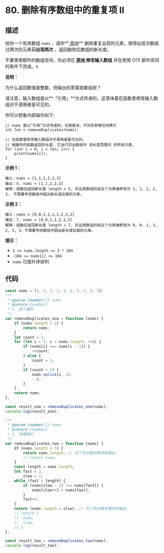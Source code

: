 # 80. 删除有序数组中的重复项 II

## 描述

给你一个有序数组 `nums` ，请你**[ 原地](http://baike.baidu.com/item/原地算法)** 删除重复出现的元素，使得出现次数超过两次的元素**只出现两次** ，返回删除后数组的新长度。

不要使用额外的数组空间，你必须在 **[原地 ](https://baike.baidu.com/item/原地算法)修改输入数组** 并在使用 O(1) 额外空间的条件下完成。s

**说明：**

为什么返回数值是整数，但输出的答案是数组呢？

请注意，输入数组是以**「引用」**方式传递的，这意味着在函数里修改输入数组对于调用者是可见的。

你可以想象内部操作如下:

```
// nums 是以“引用”方式传递的。也就是说，不对实参做任何拷贝
int len = removeDuplicates(nums);

// 在函数里修改输入数组对于调用者是可见的。
// 根据你的函数返回的长度, 它会打印出数组中 该长度范围内 的所有元素。
for (int i = 0; i < len; i++) {
    print(nums[i]);
}
```

**示例 1：**

```
输入：nums = [1,1,1,2,2,3]
输出：5, nums = [1,1,2,2,3]
解释：函数应返回新长度 length = 5, 并且原数组的前五个元素被修改为 1, 1, 2, 2, 3。 不需要考虑数组中超出新长度后面的元素。
```

**示例 2：**

```
输入：nums = [0,0,1,1,1,1,2,3,3]
输出：7, nums = [0,0,1,1,2,3,3]
解释：函数应返回新长度 length = 7, 并且原数组的前五个元素被修改为 0, 0, 1, 1, 2, 3, 3。不需要考虑数组中超出新长度后面的元素。
```

**提示：**

-   `1 <= nums.length <= 3 * 104`
-   `-104 <= nums[i] <= 104`
-   `nums` 已按升序排列

## 代码

```js
const nums = [1, 1, 1, 1, 1, 1, 2, 2, 2, 3];
/**
 * @param {number[]} nums
 * @return {number}
 * 1. 逐个遍历
 */
var removeDuplicates_one = function (nums) {
	if (nums.length < 3) {
		return nums;
	}
	let count = 1;
	for (let i = 1; i < nums.length; ++i) {
		if (nums[i] === nums[i - 1]) {
			++count;
		} else {
			count = 1;
		}
		if (count > 2) {
			nums.splice(i, 1);
			--i;
		}
	}
	return nums;
};

const result_one = removeDuplicates_one(nums);
console.log(result_one);

/**
 * @param {number[]} nums
 * @return {number}
 * 2. 快慢指针
 */
var removeDuplicates_two = function (nums) {
	if (nums.length < 3) {
		return nums.length; // 为了符合题目要求的输出
		// return nums;
	}
	const length = nums.length;
	let fast = 2,
		slow = 2;
	while (fast < length) {
		if (nums[slow - 2] !== nums[fast]) {
			nums[slow++] = nums[fast];
		}
		fast++;
	}
	return (nums.length = slow); // 为了符合题目要求的输出
	// return {
	// 	nums,
	// 	slow,
	// };
};

const result_two = removeDuplicates_two(nums);
console.log(result_two);
```

